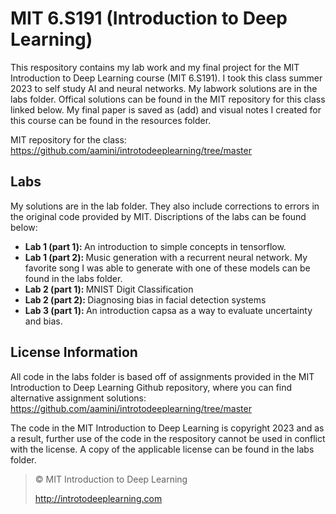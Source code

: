 # MIT 6.S191 (Introduction to Deep Learning)

This respository contains my lab work and my final project for the MIT Introduction to Deep Learning course (MIT 6.S191). I took this class summer 2023 to self study AI and neural networks. My labwork solutions are in the labs folder. Offical solutions can be found in the MIT repository for this class linked below. My final paper is saved as (add) and visual notes I created for this course can be found in the resources folder.

MIT repository for the class: https://github.com/aamini/introtodeeplearning/tree/master

## Labs

My solutions are in the lab folder. They also include corrections to errors in the original code provided by MIT. Discriptions of the labs can be found below:

<ul>
  <li><b>Lab 1 (part 1): </b>An introduction to simple concepts in tensorflow.</li>
  <li><b>Lab 1 (part 2): </b>Music generation with a recurrent neural network. My favorite song I was able to generate with one of these models can be found in the labs folder.</li>
  <li><b>Lab 2 (part 1): </b>MNIST Digit Classification</li>
  <li><b>Lab 2 (part 2): </b>Diagnosing bias in facial detection systems</li>
  <li><b>Lab 3 (part 1): </b>An introduction capsa as a way to evaluate uncertainty and bias.</li>
</ul>

## License Information

All code in the labs folder is based off of assignments provided in the MIT Introduction to Deep Learning Github repository, where you can find alternative assignment solutions: https://github.com/aamini/introtodeeplearning/tree/master

The code in the MIT Introduction to Deep Learning is copyright 2023 and as a result, further use of the code in the respository cannot be used in conflict with the license. A copy of the applicable license can be found in the labs folder.

> © MIT Introduction to Deep Learning
>
> http://introtodeeplearning.com
